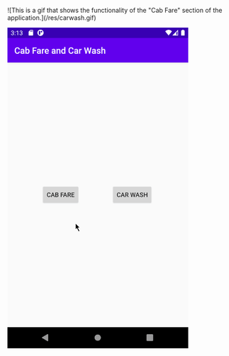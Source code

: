<p>
  ![This is a gif that shows the functionality of the "Cab Fare" section of the application.](/res/carwash.gif) <br>
  
  ![This is a gif that shows the functionality of the "Car Wash" section of the application. ](res/cabfare.gif)
</p>
